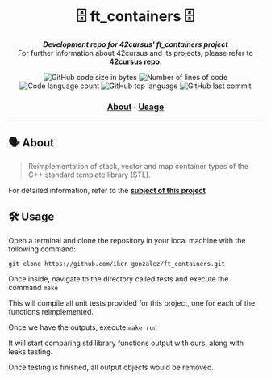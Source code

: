 <h1 align="center">
	🗄 ft_containers 🗄
</h1>

<p align="center">
	<b><i>Development repo for 42cursus' ft_containers project</i></b><br>
	For further information about 42cursus and its projects, please refer to <a href="https://github.com/iker-gonzalez/42_cursus"><b>42cursus repo</b></a>.
</p>

<p align="center">
	<img alt="GitHub code size in bytes" src="https://img.shields.io/github/languages/code-size/iker-gonzalez/ft_containers?color=blueviolet" />
	<img alt="Number of lines of code" src="https://img.shields.io/tokei/lines/github/iker-gonzalez/ft_containers?color=blueviolet" />
	<img alt="Code language count" src="https://img.shields.io/github/languages/count/iker-gonzalez/ft_containers?color=blue" />
	<img alt="GitHub top language" src="https://img.shields.io/github/languages/top/iker-gonzalez/ft_containers?color=blue" />
	<img alt="GitHub last commit" src="https://img.shields.io/github/last-commit/iker-gonzalez/ft_containers?color=brightgreen" />
</p>

<h3 align="center">
	<a href="#%EF%B8%8F-about">About</a>
	<span> · </span>
	<a href="#%EF%B8%8F-usage">Usage</a>
</h3>

---

## 🗣️ About

> Reimplementation of stack, vector and map container types of the C++ standard template library (STL).

For detailed information, refer to the [**subject of this project**](https://github.com/iker-gonzalez/42_cursus/blob/main/_PDFs/en.subject_ft_containers.pdf)


 ## 🛠️ Usage
 
 Open a terminal and clone the repository in your local machine with the following command:
 
 `git clone https://github.com/iker-gonzalez/ft_containers.git`
 
 Once inside, navigate to the directory called tests and execute the command `make`
 
 This will compile all unit tests provided for this project, one for each of the functions reimplemented.
 
 Once we have the outputs, execute `make run`
 
 It will start comparing std library functions output with ours, along with leaks testing.
 
 Once testing is finished, all output objects would be removed.
 
